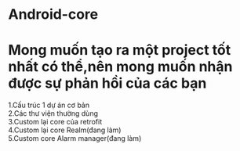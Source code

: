 # Android-core
# Mong muốn tạo ra một project tốt nhất có thể,nên mong muốn nhận được sự phản hồi của các bạn
1.Cấu trúc 1 dự án cơ bản<br>
2.Các thư viện thường dùng<br>
3.Custom lại core của retrofit<br>
4.Custom lại core Realm(đang làm)<br>
5.Custom core Alarm manager(đang làm)<br>

